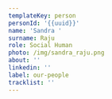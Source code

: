 ```yaml
---
templateKey: person
personId: '{{uuid}}'
name: 'Sandra '
surname: Raju
role: Social Human
photo: /img/sandra_raju.png
about: ''
linkedin: ''
label: our-people
tracklist: ''
---
```

